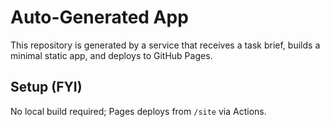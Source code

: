 # Auto-Generated App

This repository is generated by a service that receives a task brief, builds a minimal static app, and deploys to GitHub Pages.

## Setup (FYI)
No local build required; Pages deploys from `/site` via Actions.
